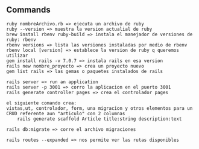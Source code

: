 ## Commands
    ruby nombreArchivo.rb => ejecuta un archivo de ruby
    ruby --version => muestra la version actualial de ruby
    brew install rbenv ruby-build => instala el manejador de versiones de ruby: rbenv
    rbenv versions => lista las versiones instaladas por medio de rbenv
    rbenv local [version] => establece la version de ruby q queremos utilizar
    gem install rails -v 7.0.7 => instala rails en esa version
    rails new nombre_proyecto => crea un proyecto nuevo
    gem list rails => las gemas o paquetes instalados de rails

    rails server => run an application
    rails server -p 3001 => corro la aplicacion en el puerto 3001
    rails generate controller pages => crea el controlador pages

    el siguiente comando crea:
    vistas,ut, controlador, form, una migracion y otros elementos para un CRUD referente aun "articulo" con 2 columnas
        rails generate scaffold Article title:string description:text

    rails db:migrate => corre el archivo migraciones

    rails routes --expanded => nos permite ver las rutas disponibles
